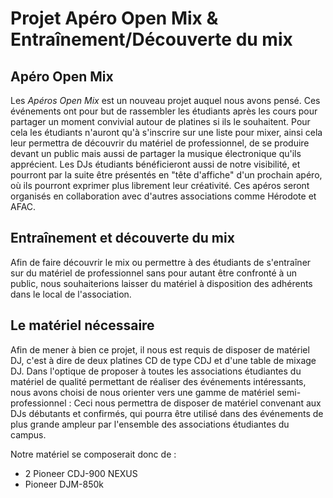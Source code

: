 # Projet Apéro Open Mix & Entraînement/Découverte du mix

## Apéro Open Mix

Les _Apéros Open Mix_ est un nouveau projet auquel nous avons pensé. Ces événements ont pour but de rassembler les étudiants après les cours pour partager un moment convivial autour de platines si ils le souhaitent. Pour cela les étudiants n'auront qu'à s'inscrire sur une liste pour mixer, ainsi cela leur permettra de découvrir du matériel de professionnel, de se produire devant un public mais aussi de partager la musique électronique qu'ils apprécient.
Les DJs étudiants bénéficieront aussi de notre visibilité, et pourront par la suite être présentés en "tête d'affiche" d'un prochain apéro, où ils pourront exprimer plus librement leur créativité.
Ces apéros seront organisés en collaboration avec d'autres associations comme Hérodote et AFAC.


## Entraînement et découverte du mix

Afin de faire découvrir le mix ou permettre à des étudiants de s'entraîner sur du matériel de professionnel sans pour autant être confronté à un public, nous souhaiterions laisser du matériel à disposition des adhérents dans le local de l'association. 


## Le matériel nécessaire

Afin de mener à bien ce projet, il nous est requis de disposer de matériel DJ, c'est à dire de deux platines CD de type CDJ et d'une table de mixage DJ.
Dans l'optique de proposer à toutes les associations étudiantes du matériel de qualité permettant de réaliser des événements intéressants, nous avons choisi de nous orienter vers une gamme de matériel semi-professionnel : Ceci nous permettra de disposer de matériel convenant aux DJs débutants et confirmés, qui pourra être utilisé dans des événements de plus grande ampleur par l'ensemble des associations étudiantes du campus.

Notre matériel se composerait donc de : 

- 2 Pioneer CDJ-900 NEXUS
- Pioneer DJM-850k
